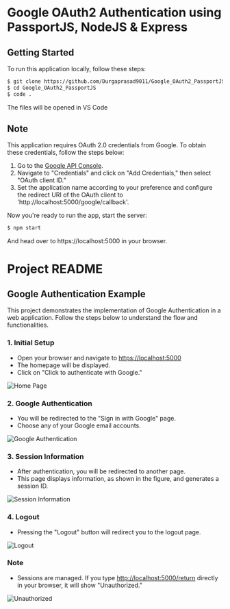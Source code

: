 # Google OAuth2 Authentication using PassportJS, NodeJS & Express

## Getting Started

To run this application locally, follow these steps:

```bash
$ git clone https://github.com/Durgaprasad9011/Google_OAuth2_PassportJS.git
$ cd Google_OAuth2_PassportJS
$ code .
```
The files will be opened in VS Code

## Note

This application requires OAuth 2.0 credentials from Google. To obtain these credentials, follow the steps below:

1. Go to the [Google API Console](https://console.cloud.google.com/apis/dashboard?project=notify-app-c3242).
2. Navigate to "Credentials" and click on "Add Credentials," then select "OAuth client ID."
3. Set the application name according to your preference and configure the redirect URI of the OAuth client to 'http://localhost:5000/google/callback'.

Now you're ready to run the app, start the server:

```bash
$ npm start
```
And head over to https://localhost:5000 in your browser.



# Project README

## Google Authentication Example

This project demonstrates the implementation of Google Authentication in a web application. Follow the steps below to understand the flow and functionalities.

### 1. Initial Setup

- Open your browser and navigate to [https://localhost:5000](https://localhost:5000)
- The homepage will be displayed.
- Click on "Click to authenticate with Google."

![Home Page](https://drive.google.com/uc?id=1fq7I0aZZBVmvMBzwe0cfx0atWomyaJd9)

### 2. Google Authentication

- You will be redirected to the "Sign in with Google" page.
- Choose any of your Google email accounts.

![Google Authentication](https://drive.google.com/uc?id=17MIn9qzY-SndOwiOTJ_biSngNV6dbYAt)

### 3. Session Information

- After authentication, you will be redirected to another page.
- This page displays information, as shown in the figure, and generates a session ID.

![Session Information](https://drive.google.com/uc?id=1kEiK-SlUkaAwwUdvsCrYSkcvqfMwAVYw)

### 4. Logout

- Pressing the "Logout" button will redirect you to the logout page.

![Logout](https://drive.google.com/uc?id=1NWRDftVOFGG5y44zVrDuNq5_TVbnqf29)

### Note

- Sessions are managed. If you type [http://localhost:5000/return](http://localhost:5000/return) directly in your browser, it will show "Unauthorized."

![Unauthorized](https://drive.google.com/uc?id=1EyM27c84w0ANfySkm8xoWnhiBSvbmN1k)


